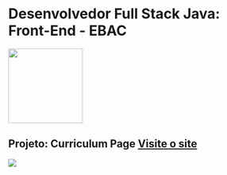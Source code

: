 # Desenvolvedor Full Stack Java: Front-End - EBAC   
<img src="https://i.postimg.cc/3xbR5F7H/rounded-in-photoretrica.png" width="150">

## Projeto: Curriculum Page <a href="https://cv-page-qxk3np9xw-maxjdev.vercel.app/">Visite o site</a>
<img src="https://i.postimg.cc/90JSWGwh/screencapture-cv-page-qxk3np9xw-maxjdev-vercel-app-2023-12-01-10-21-09.png">
